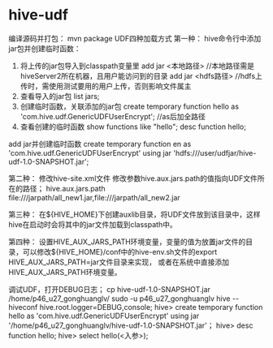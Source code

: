 # hive-udf

编译源码并打包：
    mvn package
UDF四种加载方式
第一种：
hive命令行中添加jar包并创建临时函数：
1. 将上传的jar包导入到classpath变量里
    add jar <本地路径>  //本地路径需是hiveServer2所在机器，且用户能访问到的目录
    add jar <hdfs路径>  //hdfs上传时，需使用测试要用的用户上传，否则影响文件属主
2. 查看导入的jar包
    list jars;
3. 创建临时函数，关联添加的jar包
    create temporary function hello as 'com.hive.udf.GenericUDFUserEncrypt'; //as后加全路径
4. 查看创建的临时函数
    show functions like "hello";
    desc function hello;

add jar并创建临时函数
    create temporary function en as 'com.hive.udf.GenericUDFUserEncrypt' using jar 'hdfs:///user/udfjar/hive-udf-1.0-SNAPSHOT.jar';

第二种：
修改hive-site.xml文件
修改参数hive.aux.jars.path的值指向UDF文件所在的路径；
    <property>
        <name>hive.aux.jars.path</name>
        <value>file:///jarpath/all_new1.jar,file:///jarpath/all_new2.jar</value>
    </property>

第三种：
在${HIVE_HOME}下创建auxlib目录，将UDF文件放到该目录中，这样hive在启动时会将其中的jar文件加载到classpath中。

第四种：
设置HIVE_AUX_JARS_PATH环境变量，变量的值为放置jar文件的目录，可以修改${HIVE_HOME}/conf中的hive-env.sh文件的export HIVE_AUX_JARS_PATH=jar文件目录来实现，
或者在系统中直接添加HIVE_AUX_JARS_PATH环境变量。

调试UDF，打开DEBUG日志；
    cp hive-udf-1.0-SNAPSHOT.jar /home/p46_u27_gonghuanglv/
    sudo -u p46_u27_gonghuanglv hive --hiveconf hive.root.logger=DEBUG,console;
    hive> create temporary function hello as 'com.hive.udf.GenericUDFUserEncrypt' using jar '/home/p46_u27_gonghuanglv/hive-udf-1.0-SNAPSHOT.jar'；
    hive> desc function hello;
    hive> select hello(<入参>);